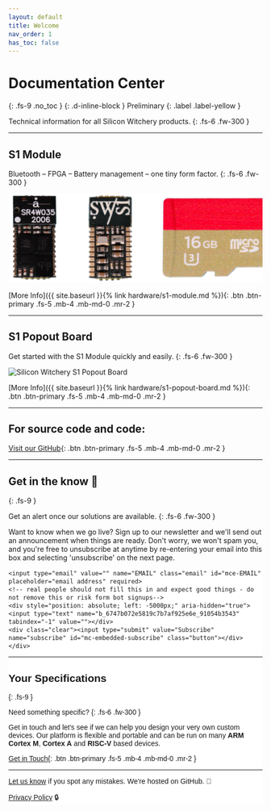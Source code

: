 ```yaml
---
layout: default
title: Welcome
nav_order: 1
has_toc: false
---
```


# Documentation Center
{: .fs-9 .no_toc }
{: .d-inline-block }
Preliminary
{: .label .label-yellow }

Technical information for all Silicon Witchery products.
{: .fs-6 .fw-300 }

---

## S1 Module

Bluetooth – FPGA – Battery management – one tiny form factor.
{: .fs-6 .fw-300 }

![Silicon Witchery S1 Module](/photos/s1-micro-sd.png)

[More Info]({{ site.baseurl }}{% link hardware/s1-module.md %}){: .btn .btn-primary .fs-5 .mb-4 .mb-md-0 .mr-2 }

---

## S1 Popout Board

Get started with the S1 Module quickly and easily.
{: .fs-6 .fw-300 }

![Silicon Witchery S1 Popout Board](/photos/dev-kit-annotated.png)

[More Info]({{ site.baseurl }}{% link hardware/s1-popout-board.md %}){: .btn .btn-primary .fs-5 .mb-4 .mb-md-0 .mr-2 }

---

## For source code and code:

[Visit our GitHub](https://github.com/siliconwitchery){: .btn .btn-primary .fs-5 .mb-4 .mb-md-0 .mr-2 }

---

## Get in the know 💌
{: .fs-9 }

Get an alert once our solutions are available.
{: .fs-6 .fw-300 }

Want to know when we go live? Sign up to our newsletter and we'll send out an announcement when things are ready. Don't worry, we won't spam you, and you're free to unsubscribe at anytime by re-entering your email into this box and selecting 'unsubscribe' on the next page.

<!-- Begin Mailchimp Signup Form -->
<link href="//cdn-images.mailchimp.com/embedcode/horizontal-slim-10_7.css" rel="stylesheet" type="text/css">
<style type="text/css">
	#mc_embed_signup{background:#fff; clear:left; font:14px Helvetica,Arial,sans-serif; width:100%;}
	/* Add your own Mailchimp form style overrides in your site stylesheet or in this style block.
	   We recommend moving this block and the preceding CSS link to the HEAD of your HTML file. */
</style>
<div id="mc_embed_signup">
<form action="https://siliconwitchery.us10.list-manage.com/subscribe/post?u=6747b072e5819c7b7af925e6e&amp;id=91054b3543" method="post" id="mc-embedded-subscribe-form" name="mc-embedded-subscribe-form" class="validate" target="_blank" novalidate>
    <div id="mc_embed_signup_scroll">

	<input type="email" value="" name="EMAIL" class="email" id="mce-EMAIL" placeholder="email address" required>
	<!-- real people should not fill this in and expect good things - do not remove this or risk form bot signups-->
	<div style="position: absolute; left: -5000px;" aria-hidden="true"><input type="text" name="b_6747b072e5819c7b7af925e6e_91054b3543" tabindex="-1" value=""></div>
	<div class="clear"><input type="submit" value="Subscribe" name="subscribe" id="mc-embedded-subscribe" class="button"></div>
	</div>
</form>
</div>

<!--End mc_embed_signup-->

---

## Your Specifications
{: .fs-9 }

Need something specific?
{: .fs-6 .fw-300 }

Get in touch and let's see if we can help you design your very own custom devices. Our platform is flexible and portable and can be run on many **ARM Cortex M**, **Cortex A** and **RISC-V** based devices.

[Get in Touch](mailto:info@siliconwitchery.com?subject=Hello!){: .btn .btn-primary .fs-5 .mb-4 .mb-md-0 .mr-2 }

---

[Let us know](https://github.com/siliconwitchery/docs/issues) if you spot any mistakes. We're hosted on GitHub. 📝

[Privacy Policy](https://github.com/siliconwitchery/website#privacy-policy) 🔒